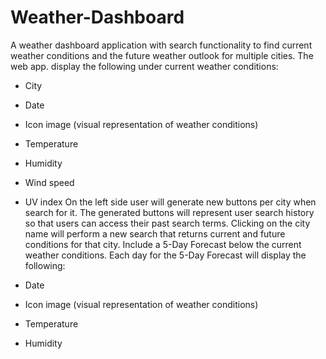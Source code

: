 # Weather-Dashboard
A weather dashboard application with search functionality to find current weather conditions and the future weather outlook for multiple cities.
 The web app. display the following under current weather conditions:

  * City

  * Date

  * Icon image (visual representation of weather conditions)

  * Temperature

  * Humidity

  * Wind speed

  * UV index
  On the left side user will generate new buttons per city when search for it. The generated buttons will represent user search history so that users can access their past search terms. Clicking on the city name will perform a new search that returns current and future conditions for that city. 
  Include a 5-Day Forecast below the current weather conditions. Each day for the 5-Day Forecast will display the following:

  * Date

  * Icon image (visual representation of weather conditions)

  * Temperature

  * Humidity
